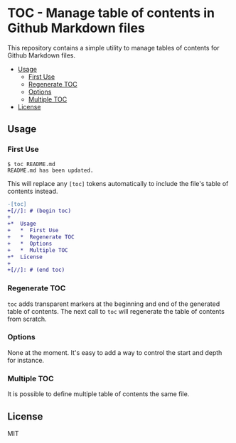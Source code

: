 # TOC - Manage table of contents in Github Markdown files

This repository contains a simple utility to manage tables of contents for
Github Markdown files.

[//]: # (begin toc)

*  [Usage](#Usage)
   *  [First Use](#First-Use)
   *  [Regenerate TOC](#Regenerate-TOC)
   *  [Options](#Options)
   *  [Multiple TOC](#Multiple-TOC)
*  [License](#License)

[//]: # (end toc)

## Usage

### First Use

```
$ toc README.md
README.md has been updated.
```

This will replace any `[toc]` tokens automatically to include the
file's table of contents instead.

```diff
-[toc]
+[//]: # (begin toc)
+
+*  Usage
+   *  First Use
+   *  Regenerate TOC
+   *  Options
+   *  Multiple TOC
+*  License
+
+[//]: # (end toc)
```

### Regenerate TOC

`toc` adds transparent markers at the beginning and end of the generated
table of contents. The next call to `toc` will regenerate the table of
contents from scratch.

### Options

None at the moment. It's easy to add a way to control the start and depth for
instance.

### Multiple TOC

It is possible to define multiple table of contents the same file.

## License

MIT
